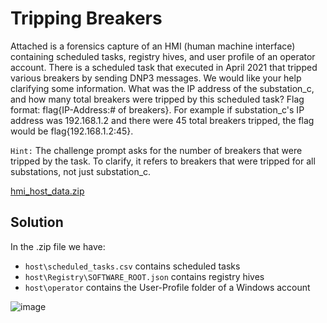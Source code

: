 # Tripping Breakers

Attached is a forensics capture of an HMI (human machine interface) containing scheduled tasks, registry hives, and user profile of an operator account. There is a scheduled task that executed in April 2021 that tripped various breakers by sending DNP3 messages. We would like your help clarifying some information. What was the IP address of the substation_c, and how many total breakers were tripped by this scheduled task? Flag format: flag{IP-Address:# of breakers}. For example if substation_c's IP address was 192.168.1.2 and there were 45 total breakers tripped, the flag would be flag{192.168.1.2:45}.

`Hint:` The challenge prompt asks for the number of breakers that were tripped by the task. To clarify, it refers to breakers that were tripped for all substations, not just substation_c.

[hmi_host_data.zip](https://github.com/Stirring16/CSAW-CTF-2021/files/7169473/hmi_host_data.zip)

## Solution

In the .zip file we have:

- `host\scheduled_tasks.csv` contains scheduled tasks
- `host\Registry\SOFTWARE_ROOT.json` contains registry hives
- `host\operator` contains the User-Profile folder of a Windows account

![image](https://user-images.githubusercontent.com/62060867/133422918-308da882-6121-42d9-b37a-f88b643f7d13.png)

